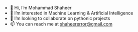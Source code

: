 - 👋 Hi, I’m Mohammad Shaheer
- 👀 I’m interested in Machine Learning & Artificial Intelligence
- 💞️ I’m looking to collaborate on pythonic projects
- 📫 You can reach me at shaheererror@gmail.com

<!---
shaheherr/shaheherr is a ✨ special ✨ repository because its `README.md` (this file) appears on your GitHub profile.
You can click the Preview link to take a look at your changes.
--->
